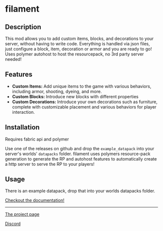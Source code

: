 # filament

## Description

This mod allows you to add custom items, blocks, and decorations to your server, without having to write code.
Everything is handled via json files, just configure a block, item, decoration or armor and you are ready to go!
Uses polymer autohost to host the resourcepack, no 3rd party server needed!

## Features

- **Custom Items:** Add unique items to the game with various behaviors, including armor, shooting, dyeing, and more.
- **Custom Blocks:** Introduce new blocks with different properties
- **Custom Decorations:** Introduce your own decorations such as furniture, complete with customizable placement and various behaviors for player interaction.

## Installation

Requires fabric api and polymer

Use one of the releases on github and drop the `example_datapack` into your server's worlds' `datapacks` folder.
filament uses polymers resource-pack generation to generate the RP and autohost features to automatically create a http server to serve the RP to your players! 


## Usage

There is an example datapack, drop that into your worlds datapacks folder.

[Checkout the documentation!](https://tomalbrc.de/projects/filament/docs)

---

[The project page](https://tomalbrc.de/projects/filament)

[Discord](https://discord.gg/9X6w2kfy89)

